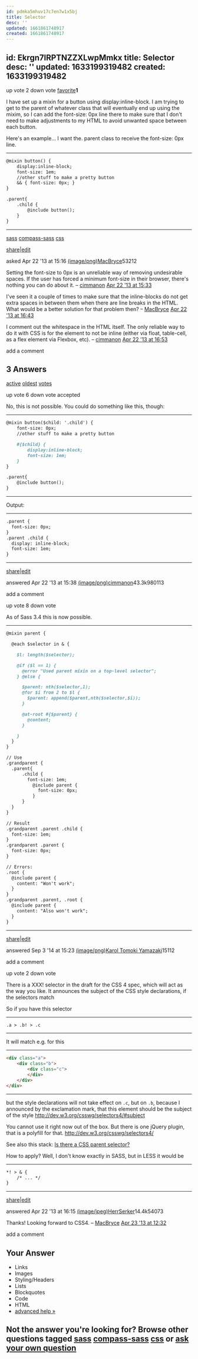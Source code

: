 ```yaml
---
id: pdmka5mhuv17c7en7w1x5bj
title: Selector
desc: ''
updated: 1661861748917
created: 1661861748917
---
```



id: Ekrgn7lRPTNZZXLwpMmkx
title: Selector
desc: ''
updated: 1633199319482
created: 1633199319482
---
up vote 2 down vote [favorite](http://stackoverflow.com/questions/16150621/access-the-parent-selector-from-within-a-sass-mixin#)**1**

I have set up a mixin for a button using display:inline-block. I am trying to get to the parent of whatever class that will eventually end up using the mixim, so I can add the font-size: 0px line there to make sure that I don't need to make adjustments to my HTML to avoid unwanted space between each button.

Here's an example... I want the. parent class to receive the font-size: 0px line.

---
```markdown
@mixin button() {
    display:inline-block;
    font-size: 1em;
    //other stuff to make a pretty button
    && { font-size: 0px; }
}

.parent{
    .child {
        @include button();
    }
}
```
---

[sass](http://stackoverflow.com/questions/tagged/sass) [compass-sass](http://stackoverflow.com/questions/tagged/compass-sass) [css](http://stackoverflow.com/questions/tagged/css)

[share](http://stackoverflow.com/q/16150621/5045566)|[edit](http://stackoverflow.com/posts/16150621/edit)

asked Apr 22 '13 at 15:16
[(image/png)](http://stackoverflow.com/users/2307944/macbryce)[MacBryce](http://stackoverflow.com/users/2307944/macbryce)53212

Setting the font-size to 0px is an unreliable way of removing undesirable spaces. If the user has forced a minimum font-size in their browser, there's nothing you can do about it. – [cimmanon](http://stackoverflow.com/users/1652962/cimmanon) [Apr 22 '13 at 15:33](http://stackoverflow.com/questions/16150621/access-the-parent-selector-from-within-a-sass-mixin#comment23076860_16150621)

I've seen it a couple of times to make sure that the inline-blocks do not get extra spaces in between them when there are line breaks in the HTML. What would be a better solution for that problem then? – [MacBryce](http://stackoverflow.com/users/2307944/macbryce) [Apr 22 '13 at 16:43](http://stackoverflow.com/questions/16150621/access-the-parent-selector-from-within-a-sass-mixin#comment23079312_16150621)

I comment out the whitespace in the HTML itself. The only reliable way to do it with CSS is for the element to not be inline (either via float, table-cell, as a flex element via Flexbox, etc). – [cimmanon](http://stackoverflow.com/users/1652962/cimmanon) [Apr 22 '13 at 16:53](http://stackoverflow.com/questions/16150621/access-the-parent-selector-from-within-a-sass-mixin#comment23079636_16150621)

add a comment

## 3 Answers

[active](http://stackoverflow.com/questions/16150621/access-the-parent-selector-from-within-a-sass-mixin?answertab=active#tab-top) [oldest](http://stackoverflow.com/questions/16150621/access-the-parent-selector-from-within-a-sass-mixin?answertab=oldest#tab-top) [votes](http://stackoverflow.com/questions/16150621/access-the-parent-selector-from-within-a-sass-mixin?answertab=votes#tab-top)

up vote 6 down vote accepted

No, this is not possible. You could do something like this, though:

---
```markdown
@mixin button($child: '.child') {
    font-size: 0px;
    //other stuff to make a pretty button

    #{$child} {
        display:inline-block;
        font-size: 1em;
    }
}

.parent{
    @include button();
}
```
---

Output:

---
```markdown
.parent {
  font-size: 0px;
}
.parent .child {
  display: inline-block;
  font-size: 1em;
}
```
---

[share](http://stackoverflow.com/a/16151082/5045566)|[edit](http://stackoverflow.com/posts/16151082/edit)

answered Apr 22 '13 at 15:38
[(image/png)](http://stackoverflow.com/users/1652962/cimmanon)[cimmanon](http://stackoverflow.com/users/1652962/cimmanon)43.3k980113

add a comment

up vote 8 down vote

As of Sass 3.4 this is now possible.

---
```markdown
@mixin parent {

  @each $selector in & {

    $l: length($selector);

    @if ($l == 1) {
      @error "Used parent mixin on a top-level selector";
    } @else {

      $parent: nth($selector,1);
      @for $i from 2 to $l {
        $parent: append($parent,nth($selector,$i));
      }

      @at-root #{$parent} {
        @content;
      }

    }
  }
}

// Use
.grandparent {
  .parent{
      .child {
        font-size: 1em;
          @include parent {
            font-size: 0px;
          }
      }
  }
}

// Result
.grandparent .parent .child {
  font-size: 1em;
}
.grandparent .parent {
  font-size: 0px;
}

// Errors:
.root {
  @include parent {
    content: "Won't work";
  }
}
.grandparent .parent, .root {
  @include parent {
    content: "Also won't work";
  }
}
```
---

[share](http://stackoverflow.com/a/25648134/5045566)|[edit](http://stackoverflow.com/posts/25648134/edit)

answered Sep 3 '14 at 15:23
[(image/png)](http://stackoverflow.com/users/4004392/karol-tomoki-yamazaki)[Karol Tomoki Yamazaki](http://stackoverflow.com/users/4004392/karol-tomoki-yamazaki)15112

add a comment

up vote 2 down vote

There is a XXX! selector in the draft for the CSS 4 spec, which will act as the way you like. It announces the subject of the CSS style declarations, if the selectors match

So if you have this selector

---
```markdown
.a > .b! > .c
```
---

It will match e.g. for this

---
```markdown
<div class="a">
    <div class="b">
        <div class="c">
        </div>
    </div>
</div>
```
---

but the style declarations will not take effect on `.c`, but on `.b`, because I announced by the exclamation mark, that this element should be the subject of the style <http://dev.w3.org/csswg/selectors4/#subject>

You cannot use it right now out of the box. But there is one jQuery plugin, that is a polyfill for that. <http://dev.w3.org/csswg/selectors4/>

See also this stack: [Is there a CSS parent selector?](http://stackoverflow.com/questions/1014861/is-there-a-css-parent-selector/7049832#comment22921973_7049832)

How to apply? Well, I don't know exactly in SASS, but in LESS it would be

---
```markdown
*! > & {
    /* ... */
}
```
---

[share](http://stackoverflow.com/a/16151795/5045566)|[edit](http://stackoverflow.com/posts/16151795/edit)

answered Apr 22 '13 at 16:15
[(image/jpeg)](http://stackoverflow.com/users/476951/herrserker)[HerrSerker](http://stackoverflow.com/users/476951/herrserker)14.4k54073

Thanks! Looking forward to CSS4. – [MacBryce](http://stackoverflow.com/users/2307944/macbryce) [Apr 23 '13 at 12:32](http://stackoverflow.com/questions/16150621/access-the-parent-selector-from-within-a-sass-mixin#comment23109423_16151795)

add a comment

## Your Answer

* Links
* Images
* Styling/Headers
* Lists
* Blockquotes
* Code
* HTML
* [advanced help »](http://stackoverflow.com/editing-help)

## Not the answer you're looking for? Browse other questions tagged [sass](http://stackoverflow.com/questions/tagged/sass) [compass-sass](http://stackoverflow.com/questions/tagged/compass-sass) [css](http://stackoverflow.com/questions/tagged/css) or [ask your own question](http://stackoverflow.com/questions/ask)
